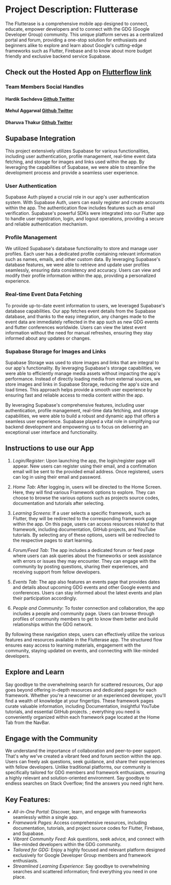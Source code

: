 # Project Description: Flutterase
The Flutterase is a comprehensive mobile app designed to connect, educate, empower developers and to connect with the GDG (Google Developer Group) community. This unique platform serves as a centralized portal and forum, providing a one-stop solution for enthusiasts and beginners alike to explore and learn about Google's cutting-edge frameworks such as Flutter, Firebase and to know about more budget friendly and exclusive backend service Supabase.

## Check out the Hosted App on [Flutterflow link](https://www.example.com)

### Team Members Social Handles

#### Hardik Sachdeva  [Github ](https://github.com/hardik17771) [Twitter](https://twitter.com/HardikS00294469)
#### Mehul Aggarwal  [Github ](https://github.com/AceHunterr) [Twitter](https://twitter.com/Dharuva2)
#### Dharuva Thakur  [Github ](https://github.com/Dharuva) [Twitter](https://github.com/AceHunterr)

## Supabase Integration

This project extensively utilizes Supabase for various functionalities, including user authentication, profile management, real-time event data fetching, and storage for images and links used within the app. By leveraging the capabilities of Supabase, we were able to streamline the development process and provide a seamless user experience.

### User Authentication

Supabase Auth played a crucial role in our app's user authentication system. With Supabase Auth, users can easily register and create accounts within the app. The authentication flow includes features such as email verification. Supabase's powerful SDKs were integrated into our Flutter app to handle user registration, login, and logout operations, providing a secure and reliable authentication mechanism.

### Profile Management

We utilized Supabase's database functionality to store and manage user profiles. Each user has a dedicated profile containing relevant information such as names, emails, and other custom data. By leveraging Supabase's database features, we were able to retrieve and update user profiles seamlessly, ensuring data consistency and accuracy. Users can view and modify their profile information within the app, providing a personalized experience.

### Real-time Event Data Fetching

To provide up-to-date event information to users, we leveraged Supabase's database capabilities. Our app fetches event details from the Supabase database, and thanks to the easy integration, any changes made to the event data are immediately reflected in the app such as new GDG events and flutter conferences worldwide. Users can view the latest event information without the need for manual refreshes, ensuring they stay informed about any updates or changes.

### Supabase Storage for Images and Links

Supabase Storage was used to store images and links that are integral to our app's functionality. By leveraging Supabase's storage capabilities, we were able to efficiently manage media assets without impacting the app's performance. Instead of directly loading media from external sources, we store images and links in Supabase Storage, reducing the app's size and load times. This approach helps provide a smooth user experience by ensuring fast and reliable access to media content within the app.

By leveraging Supabase's comprehensive features, including user authentication, profile management, real-time data fetching, and storage capabilities, we were able to build a robust and dynamic app that offers a seamless user experience. Supabase played a vital role in simplifying our backend development and empowering us to focus on delivering an exceptional user interface and functionality.

## Instructions to use our App

1. *Login/Register*: Upon launching the app, the login/register page will appear. New users can register using their email, and a confirmation email will be sent to the provided email address. Once registered, users can log in using their email and password.

2. *Home Tab*: After logging in, users will be directed to the Home Screen. Here, they will find various Framework options to explore. They can choose to browse the various options such as projects source codes, documentation and tutorials after selecting.

3. *Learning Screens*: If a user selects a specific framework, such as Flutter, they will be redirected to the corresponding framework page within the app. On this page, users can access resources related to that framework, including documentation, GitHub projects, and YouTube tutorials. By selecting any of these options, users will be redirected to the respective pages to start learning.

4. *Forum/Feed Tab*: The app includes a dedicated forum or feed page where users can ask queries about the frameworks or seek assistance with errors or issues they may encounter. They can engage with the community by posting questions, sharing their experiences, and receiving support from fellow developers.

5. *Events Tab*: The app also features an events page that provides dates and details about upcoming GDG events and other Google events and conferences. Users can stay informed about the latest events and plan their participation accordingly.

6. *People and Community*: To foster connection and collaboration, the app includes a people and community page. Users can browse through profiles of community members to get to know them better and build relationships within the GDG network.

By following these navigation steps, users can effectively utilize the various features and resources available in the Flutterase app. The structured flow ensures easy access to learning materials, engagement with the community, staying updated on events, and connecting with like-minded developers.


## Explore and Learn

Say goodbye to the overwhelming search for scattered resources, Our app goes beyond offering in-depth resources and dedicated pages for each framework. Whether you're a newcomer or an experienced developer, you'll find a wealth of knowledge at your fingertips. These framework pages curate valuable information, including Documentation, insightful YouTube tutorials, and essential GitHub projects. ; everything you need is conveniently organized within each framework page located at the Home Tab from the NavBar.

## Engage with the Community

We understand the importance of collaboration and peer-to-peer support. That's why we've created a vibrant feed and forum section within the app. Users can freely ask questions, seek guidance, and share their experiences with fellow developers. Unlike traditional platforms, our community is specifically tailored for GDG members and framework enthusiasts, ensuring a highly relevant and solution-oriented environment. Say goodbye to endless searches on Stack Overflow; find the answers you need right here.

## Key Features:

- *All-in-One Portal:* Discover, learn, and engage with frameworks seamlessly within a single app.
- *Framework Pages:* Access comprehensive resources, including documentation, tutorials, and project source codes for Flutter, Firebase, and Supabase.
- *Vibrant Community Feed:* Ask questions, seek advice, and connect with like-minded developers within the GDG community.
- *Tailored for GDG:* Enjoy a highly focused and relevant platform designed exclusively for Google Developer Group members and framework enthusiasts.
- *Streamlined Learning Experience:* Say goodbye to overwhelming searches and scattered information; find everything you need in one place.
